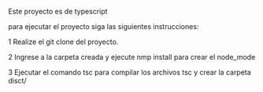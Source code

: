 Este proyecto es de typescript

para ejecutar el proyecto siga las siguientes instrucciones:

1 Realize el git clone del proyecto.

2 Ingrese a la carpeta creada y ejecute nmp install para crear el node_mode

3 Ejecutar el comando tsc para compilar los archivos tsc y crear la carpeta disct/
